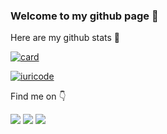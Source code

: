 ### Welcome to my github page 👋

Here are my github stats 💾

[![card](https://github-readme-stats.vercel.app/api?username=matheus-antiqueira&theme=default)](https://github.com/matheus-antiqueira/)

[![iuricode](https://github-readme-stats.vercel.app/api/top-langs/?username=matheus-antiqueira&hide=html&layout=compact&theme=default)](https://github.com/matheus-antiqueira/)

Find me on 👇

<p align="left">
  <a href="#" alt="Gmail">
  <img src="https://img.shields.io/badge/-Gmail-FF0000?style=flat-square&labelColor=FF0000&logo=gmail&logoColor=white&link=matheusqrz.antiqueira@gmail.com" /></a>

  <a href="#" alt="Linkedin">
  <img src="https://img.shields.io/badge/-Linkedin-0e76a8?style=flat-square&logo=Linkedin&logoColor=white&link=https://www.linkedin.com/in/matheus-queiroz-745a051b0/" /></a>

  <a href="#" alt="WhatsApp">
  <img src="https://img.shields.io/badge/-WhatsApp-25d366?style=flat-square&labelColor=25d366&logo=whatsapp&logoColor=white&link=https://api.whatsapp.com/send?         phone=5521980886574&text=Hi%20Matheus!"/></a>
</p>  
